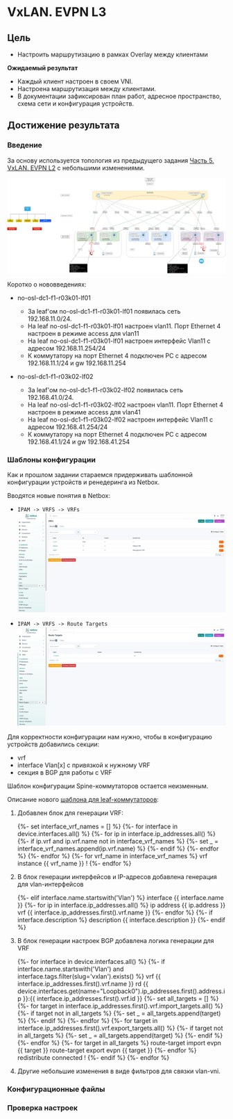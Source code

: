 # VxLAN. EVPN L3

## Цель

* Настроить маршрутизацию в рамках Overlay между клиентами

**Ожидаемый результат**
* Каждый клиент настроен в своем VNI.
* Настроена маршрутизация между клиентами.
* В документации зафиксирован план работ, адресное пространство, схема сети и конфигурация устройств.

## Достижение результата

### Введение
За основу используется топология из предыдущего задания [Часть 5. VxLAN. EVPN L2](https://github.com/anton-sap/otus-dc-network-design/tree/master/HW-5%20-%20VxLAN%20EVPN%20L2) с небольшими изменениями.

![](images/HW-6-map.png)

Коротко о нововведениях:
* no-osl-dc1-f1-r03k01-lf01
  * За leaf'ом no-osl-dc1-f1-r03k01-lf01 появилась сеть 192.168.11.0/24.
  * На leaf no-osl-dc1-f1-r03k01-lf01 настроен vlan11. Порт Ethernet 4 настроен в режиме access для vlan11
  * На leaf no-osl-dc1-f1-r03k01-lf01 настроен интерфейс Vlan11 с адресом 192.168.11.254/24
  * К коммутатору на порт Ethernet 4 подключен PC с адресом 192.168.11.1/24 и gw 192.168.11.254

* no-osl-dc1-f1-r03k02-lf02
    * За leaf'ом no-osl-dc1-f1-r03k02-lf02 появилась сеть 192.168.41.0/24.
    * На leaf no-osl-dc1-f1-r03k02-lf02 настроен vlan11. Порт Ethernet 4 настроен в режиме access для vlan41
    * На leaf no-osl-dc1-f1-r03k02-lf02 настроен интерфейс Vlan11 с адресом 192.168.41.254/24
    * К коммутатору на порт Ethernet 4 подключен PC с адресом 192.168.41.1/24 и gw 192.168.41.254

### Шаблоны конфигурации

Как и прошлом задании стараемся придерживать шаблонной конфигурации устройств и ренедеринга из Netbox.

Вводятся новые понятия в Netbox:
* `IPAM -> VRFS -> VRFs`
![](images/netbox_vrfs.png)

* `IPAM -> VRFS -> Route Targets`
![](images/netbox_route_targets.png)

Для корректности конфигурации нам нужно, чтобы в конфигурацию устройств добавились секции:
* vrf
* interface Vlan[x] с привязкой к нужному VRF
* секция в BGP для работы с VRF

Шаблон конфигурации Spine-коммутаторов остается неизменным.

Описание нового [шаблона для leaf-коммутаторов](files/hw6_netbox_leaf_bgp_template.jinja2):
1. Добавлен блок для генерации VRF:


    {%- set interface_vrf_names = [] %}
    {%- for interface in device.interfaces.all() %}
        {%- for ip in interface.ip_addresses.all() %}
            {%- if ip.vrf and ip.vrf.name not in interface_vrf_names %}
                {%- set _ = interface_vrf_names.append(ip.vrf.name) %}
            {%- endif %}
        {%- endfor %}
    {%- endfor %}
    {%- for vrf_name in interface_vrf_names %}
    vrf instance {{ vrf_name }}
    !
    {%- endfor %}

2. В блок генерации интерфейсов и IP-адресов добавлена генерация для vlan-интерфейсов 


      {%- elif interface.name.startswith('Vlan') %}
    interface {{ interface.name }}
        {%- for ip in interface.ip_addresses.all() %}
      ip address {{ ip.address }}
      vrf {{ interface.ip_addresses.first().vrf.name }}
        {%- endfor %}
        {%- if interface.description %}
      description {{ interface.description }}
        {%- endif %}

3. В блок генерации настроек BGP добавлена логика генерации для VRF


    {%- for interface in device.interfaces.all() %}
      {%- if interface.name.startswith('Vlan') and interface.tags.filter(slug='vxlan').exists() %}
       vrf {{ interface.ip_addresses.first().vrf.name }}
          rd {{ device.interfaces.get(name="Loopback0").ip_addresses.first().address.ip }}:{{ interface.ip_addresses.first().vrf.id }}
          {%- set all_targets = [] %}
          {%- for target in interface.ip_addresses.first().vrf.import_targets.all() %}
            {%- if target not in all_targets %}
              {%- set _ = all_targets.append(target) %}
            {%- endif %}
          {%- endfor %}
          {%- for target in interface.ip_addresses.first().vrf.export_targets.all() %}
            {%- if target not in all_targets %}
              {%- set _ = all_targets.append(target) %}
            {%- endif %}
          {%- endfor %}
          {%- for target in all_targets %}
          route-target import evpn {{ target }}
          route-target export evpn {{ target }}
          {%- endfor %}
          redistribute connected
        !
      {%- endif %}
    {%- endfor %}

4. Другие небольшие изменения в виде фильтров для связки vlan-vni.

### Конфигурационные файлы



### Проверка настроек